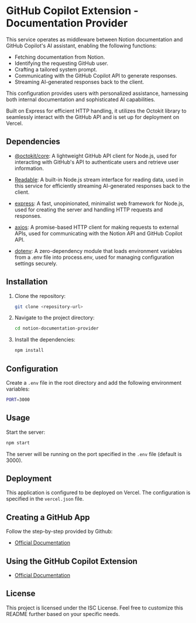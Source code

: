 
# GitHub Copilot Extension - Documentation Provider

This service operates as middleware between Notion documentation and GitHub Copilot's AI assistant, enabling the following functions:

- Fetching documentation from Notion.
- Identifying the requesting GitHub user.
- Crafting a tailored system prompt.
- Communicating with the GitHub Copilot API to generate responses.
- Streaming AI-generated responses back to the client.

This configuration provides users with personalized assistance, harnessing both internal documentation and sophisticated AI capabilities.

Built on Express for efficient HTTP handling, it utilizes the Octokit library to seamlessly interact with the GitHub API and is set up for deployment on Vercel.

## Dependencies

- [@octokit/core](https://www.npmjs.com/package/@octokit/core): A lightweight GitHub API client for Node.js, used for interacting with GitHub's API to authenticate users and retrieve user information.

- [Readable](https://nodejs.org/api/stream.html#readable-streams): A built-in Node.js stream interface for reading data, used in this service for efficiently streaming AI-generated responses back to the client.

- [express](https://www.npmjs.com/package/express): A fast, unopinionated, minimalist web framework for Node.js, used for creating the server and handling HTTP requests and responses.

- [axios](https://www.npmjs.com/package/axios): A promise-based HTTP client for making requests to external APIs, used for communicating with the Notion API and GitHub Copilot API.

- [dotenv](https://www.npmjs.com/package/dotenv): A zero-dependency module that loads environment variables from a .env file into process.env, used for managing configuration settings securely.

## Installation

1. Clone the repository:

    ```sh
    git clone <repository-url>
    ```

2. Navigate to the project directory:

    ```sh
    cd notion-documentation-provider
    ```

3. Install the dependencies:

    ```sh
    npm install
    ```

## Configuration

Create a `.env` file in the root directory and add the following environment variables:

```sh
PORT=3000
```

## Usage

Start the server:

```sh
npm start
```

The server will be running on the port specified in the `.env` file (default is 3000).

## Deployment

This application is configured to be deployed on Vercel. The configuration is specified in the `vercel.json` file.

## Creating a GitHub App

Follow the step-by-step provided by Github:

- [Official Documentation](https://docs.github.com/en/copilot/building-copilot-extensions/creating-a-copilot-extension/creating-a-github-app-for-your-copilot-extension)

## Using the GitHub Copilot Extension

- [Official Documentation](https://docs.github.com/en/copilot/building-copilot-extensions/creating-a-copilot-extension/configuring-your-github-app-for-your-copilot-agent)

## License

This project is licensed under the ISC License.
Feel free to customize this README further based on your specific needs.
